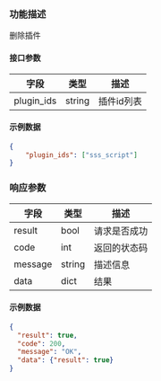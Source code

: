 ### 功能描述

删除插件


#### 接口参数

| 字段         | 类型   | 描述     |
|------------| ------ |--------|
| plugin_ids | string | 插件id列表 |


#### 示例数据

```json
{
    "plugin_ids": ["sss_script"]
}
```

### 响应参数
| 字段    | 类型     | 描述  |
| ------- |--------|-----|
| result  | bool   | 请求是否成功 |
| code    | int    | 返回的状态码 |
| message | string | 描述信息 | 
| data    | dict   | 结果 |


#### 示例数据

```json
{
  "result": true,
  "code": 200,
  "message": "OK",
  "data": {"result": true}
}
```
